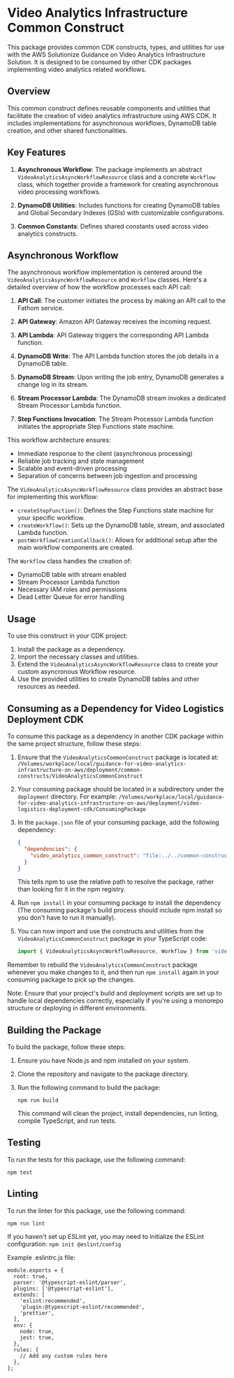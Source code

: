 # Video Analytics Infrastructure Common Construct

This package provides common CDK constructs, types, and utilities for use with the AWS Solutionize Guidance on Video Analytics Infrastructure Solution. It is designed to be consumed by other CDK packages implementing video analytics related workflows.

## Overview

This common construct defines reusable components and utilities that facilitate the creation of video analytics infrastructure using AWS CDK. It includes implementations for asynchronous workflows, DynamoDB table creation, and other shared functionalities.

## Key Features

1. **Asynchronous Workflow**: The package implements an abstract `VideoAnalyticsAsyncWorkflowResource` class and a concrete `Workflow` class, which together provide a framework for creating asynchronous video processing workflows.

2. **DynamoDB Utilities**: Includes functions for creating DynamoDB tables and Global Secondary Indexes (GSIs) with customizable configurations.

3. **Common Constants**: Defines shared constants used across video analytics constructs.

## Asynchronous Workflow

The asynchronous workflow implementation is centered around the `VideoAnalyticsAsyncWorkflowResource` and `Workflow` classes. Here's a detailed overview of how the workflow processes each API call:

1. **API Call**: The customer initiates the process by making an API call to the Fathom service.

2. **API Gateway**: Amazon API Gateway receives the incoming request.

3. **API Lambda**: API Gateway triggers the corresponding API Lambda function.

4. **DynamoDB Write**: The API Lambda function stores the job details in a DynamoDB table.

5. **DynamoDB Stream**: Upon writing the job entry, DynamoDB generates a change log in its stream.

6. **Stream Processor Lambda**: The DynamoDB stream invokes a dedicated Stream Processor Lambda function.

7. **Step Functions Invocation**: The Stream Processor Lambda function initiates the appropriate Step Functions state machine.

This workflow architecture ensures:

- Immediate response to the client (asynchronous processing)
- Reliable job tracking and state management
- Scalable and event-driven processing
- Separation of concerns between job ingestion and processing

The `VideoAnalyticsAsyncWorkflowResource` class provides an abstract base for implementing this workflow:

- `createStepFunction()`: Defines the Step Functions state machine for your specific workflow.
- `createWorkflow()`: Sets up the DynamoDB table, stream, and associated Lambda function.
- `postWorkflowCreationCallback()`: Allows for additional setup after the main workflow components are created.

The `Workflow` class handles the creation of:

- DynamoDB table with stream enabled
- Stream Processor Lambda function
- Necessary IAM roles and permissions
- Dead Letter Queue for error handling

## Usage

To use this construct in your CDK project:

1. Install the package as a dependency.
2. Import the necessary classes and utilities.
3. Extend the `VideoAnalyticsAsyncWorkflowResource` class to create your custom asyncronous Workflow resource.
4. Use the provided utilities to create DynamoDB tables and other resources as needed.

## Consuming as a Dependency for Video Logistics Deployment CDK

To consume this package as a dependency in another CDK package within the same project structure, follow these steps:

1. Ensure that the `VideoAnalyticsCommonConstruct` package is located at:
   `/Volumes/workplace/local/guidance-for-video-analytics-infrastructure-on-aws/deployment/common-constructs/VideoAnalyticsCommonConstruct`

2. Your consuming package should be located in a subdirectory under the `deployment` directory. For example:
   `/Volumes/workplace/local/guidance-for-video-analytics-infrastructure-on-aws/deployment/video-logistics-deployment-cdk/ConsumingPackage`

3. In the `package.json` file of your consuming package, add the following dependency:

   ```json
   {
     "dependencies": {
       "video_analytics_common_construct": "file:../../common-constructs/VideoAnalyticsCommonConstruct"
     }
   }
   ```

   This tells npm to use the relative path to resolve the package, rather than looking for it in the npm registry.

4. Run `npm install` in your consuming package to install the dependency (The consuming package's build process should include npm install so you don't have to run it manually).

5. You can now import and use the constructs and utilities from the `VideoAnalyticsCommonConstruct` package in your TypeScript code:

   ```typescript
   import { VideoAnalyticsAsyncWorkflowResource, Workflow } from 'video_analytics_common_construct';
   ```

Remember to rebuild the `VideoAnalyticsCommonConstruct` package whenever you make changes to it, and then run `npm install` again in your consuming package to pick up the changes.

Note: Ensure that your project's build and deployment scripts are set up to handle local dependencies correctly, especially if you're using a monorepo structure or deploying in different environments.

## Building the Package

To build the package, follow these steps:

1. Ensure you have Node.js and npm installed on your system.
2. Clone the repository and navigate to the package directory.
3. Run the following command to build the package:

   ```
   npm run build
   ```

   This command will clean the project, install dependencies, run linting, compile TypeScript, and run tests.

## Testing

To run the tests for this package, use the following command:

```
npm test
```

## Linting

To run the linter for this package, use the following command:

```
npm run lint
```

If you haven't set up ESLint yet, you may need to initialize the ESLint configuration:
 `npm init @eslint/config`

Example .eslintrc.js file:
```
module.exports = {
  root: true,
  parser: '@typescript-eslint/parser',
  plugins: ['@typescript-eslint'],
  extends: [
    'eslint:recommended',
    'plugin:@typescript-eslint/recommended',
    'prettier',
  ],
  env: {
    node: true,
    jest: true,
  },
  rules: {
    // Add any custom rules here
  },
};
```

